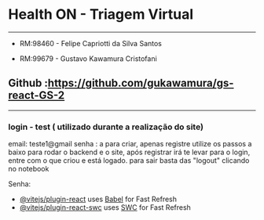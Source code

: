 
# Health ON - Triagem Virtual
___________________________________________
- RM:98460 - Felipe Capriotti da Silva Santos 

- RM:99679 - Gustavo Kawamura Cristofani

## Github :https://github.com/gukawamura/gs-react-GS-2
_______________________________________________________
### login - test ( utilizado durante a realização do site)
email: teste1@gmail
senha : a 
para criar, apenas registre utilize os passos a baixo para rodar o backend e o site, após registrar irá te levar para o login, entre com o que criou e está logado. para sair basta das "logout" clicando no notebook



 Senha:

- [@vitejs/plugin-react](https://github.com/vitejs/vite-plugin-react/blob/main/packages/plugin-react/README.md) uses [Babel](https://babeljs.io/) for Fast Refresh
- [@vitejs/plugin-react-swc](https://github.com/vitejs/vite-plugin-react-swc) uses [SWC](https://swc.rs/) for Fast Refresh
